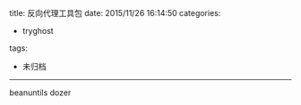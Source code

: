 title: 反向代理工具包
date: 2015/11/26 16:14:50
categories:
 - tryghost

tags:
 - 未归档 



---

beanuntils
dozer



